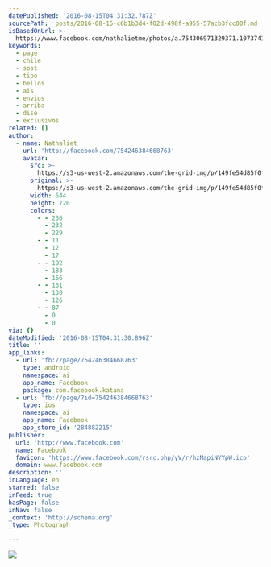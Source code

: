 ```yaml
---
datePublished: '2016-08-15T04:31:32.787Z'
sourcePath: _posts/2016-08-15-c6b1b3d4-f02d-498f-a955-57acb3fcc00f.md
isBasedOnUrl: >-
  https://www.facebook.com/nathalietme/photos/a.754306971329371.1073741828.754246384668763/1178488302244567/?type=3&theater
keywords:
  - page
  - chile
  - sost
  - tipo
  - bellos
  - ais
  - envios
  - arriba
  - dise
  - exclusivos
related: []
author:
  - name: Nathaliet
    url: 'http://facebook.com/754246384668763'
    avatar:
      src: >-
        https://s3-us-west-2.amazonaws.com/the-grid-img/p/149fe54d85f0f8a9d344ed718e0dd926f4be042b.jpg
      original: >-
        https://s3-us-west-2.amazonaws.com/the-grid-img/p/149fe54d85f0f8a9d344ed718e0dd926f4be042b.jpg
      width: 544
      height: 720
      colors:
        - - 236
          - 232
          - 229
        - - 11
          - 12
          - 17
        - - 192
          - 183
          - 166
        - - 131
          - 130
          - 126
        - - 87
          - 0
          - 0
via: {}
dateModified: '2016-08-15T04:31:30.896Z'
title: ''
app_links:
  - url: 'fb://page/754246384668763'
    type: android
    namespace: ai
    app_name: Facebook
    package: com.facebook.katana
  - url: 'fb://page/?id=754246384668763'
    type: ios
    namespace: ai
    app_name: Facebook
    app_store_id: '284882215'
publisher:
  url: 'http://www.facebook.com'
  name: Facebook
  favicon: 'https://www.facebook.com/rsrc.php/yV/r/hzMapiNYYpW.ico'
  domain: www.facebook.com
description: ''
inLanguage: en
starred: false
inFeed: true
hasPage: false
inNav: false
_context: 'http://schema.org'
_type: Photograph

---
```

![](https://s3-us-west-2.amazonaws.com/the-grid-img/p/149fe54d85f0f8a9d344ed718e0dd926f4be042b.jpg)